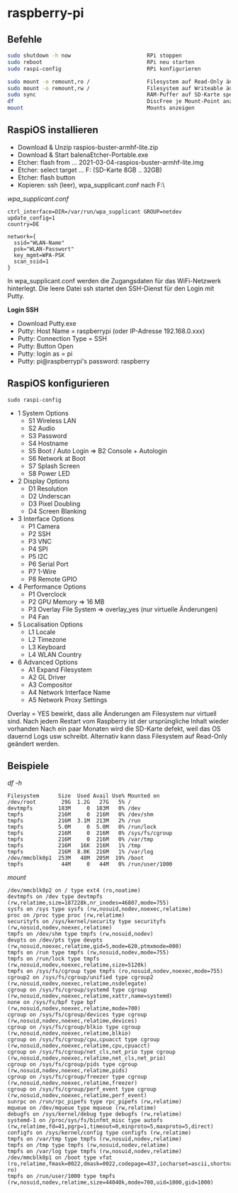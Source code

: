 # raspberry-pi

## Befehle

```bash
sudo shutdown -h now                        RPi stoppen
sudo reboot                                 RPi neu starten
sudo raspi-config                           RPi konfigurieren

sudo mount -o remount,ro /                  Filesystem auf Read-Only ändern
sudo mount -o remount,rw /                  Filesystem auf Writeable ändern
sudo sync                                   RAM-Puffer auf SD-Karte speichern
df                                          DiscFree je Mount-Point anzeigen
mount                                       Mounts anzeigen
```

## RaspiOS installieren

* Download & Unzip raspios-buster-armhf-lite.zip
* Download & Start balenaEtcher-Portable.exe
* Etcher: flash from ... 2021-03-04-raspios-buster-armhf-lite.img
* Etcher: select target ... F: (SD-Karte 8GB .. 32GB)
* Etcher: flash button
* Kopieren: ssh (leer), wpa_supplicant.conf nach F:\

*wpa_supplicant.conf*

```
ctrl_interface=DIR=/var/run/wpa_supplicant GROUP=netdev
update_config=1
country=DE

network={
  ssid="WLAN-Name"
  psk="WLAN-Passwort"
  key_mgmt=WPA-PSK
  scan_ssid=1
}
```

In wpa_supplicant.conf werden die Zugangsdaten für das WiFi-Netzwerk hinterlegt.
Die leere Datei ssh startet den SSH-Dienst für den Login mit Putty.

**Login SSH**

* Download Putty.exe
* Putty: Host Name = raspberrypi (oder IP-Adresse 192.168.0.xxx)
* Putty: Connection Type = SSH
* Putty: Button Open
* Putty: login as = pi
* Putty: pi@raspberrypi's password: raspberry

## RaspiOS konfigurieren

```
sudo raspi-config
```

* 1 System Options
  * S1 Wireless LAN
  * S2 Audio
  * S3 Password
  * S4 Hostname
  * S5 Boot / Auto Login => B2 Console + Autologin
  * S6 Network at Boot
  * S7 Splash Screen
  * S8 Power LED
* 2 Display Options
  * D1 Resolution
  * D2 Underscan
  * D3 Pixel Doubling
  * D4 Screen Blanking
* 3 Interface Options
  * P1 Camera
  * P2 SSH
  * P3 VNC
  * P4 SPI
  * P5 I2C
  * P6 Serial Port
  * P7 1-Wire
  * P8 Remote GPIO
* 4 Performance Options
  * P1 Overclock
  * P2 GPU Memory => 16 MB
  * P3 Overlay File System => overlay_yes (nur virtuelle Änderungen)
  * P4 Fan
* 5 Localisation Options
  * L1 Locale
  * L2 Timezone
  * L3 Keyboard
  * L4 WLAN Country
* 6 Advanced Options
  * A1 Expand Filesystem
  * A2 GL Driver
  * A3 Compositor
  * A4 Network Interface Name
  * A5 Network Proxy Settings 

Overlay = YES bewirkt, dass alle Änderungen am Filesystem nur virtuell sind.
Nach jedem Restart vom Raspberry ist der ursprüngliche Inhalt wieder vorhanden
Nach ein paar Monaten wird die SD-Karte defekt, weil das OS dauernd Logs usw schreibt.
Alternativ kann dass Filesystem auf Read-Only geändert werden.

## Beispiele

*df -h*

```
Filesystem      Size  Used Avail Use% Mounted on
/dev/root        29G  1.2G   27G   5% /
devtmpfs        183M     0  183M   0% /dev
tmpfs           216M     0  216M   0% /dev/shm
tmpfs           216M  3.1M  213M   2% /run
tmpfs           5.0M     0  5.0M   0% /run/lock
tmpfs           216M     0  216M   0% /sys/fs/cgroup
tmpfs           216M     0  216M   0% /var/tmp
tmpfs           216M   16K  216M   1% /tmp
tmpfs           216M  8.0K  216M   1% /var/log
/dev/mmcblk0p1  253M   48M  205M  19% /boot
tmpfs            44M     0   44M   0% /run/user/1000
```

*mount*

```
/dev/mmcblk0p2 on / type ext4 (ro,noatime)
devtmpfs on /dev type devtmpfs (rw,relatime,size=187228k,nr_inodes=46807,mode=755)
sysfs on /sys type sysfs (rw,nosuid,nodev,noexec,relatime)
proc on /proc type proc (rw,relatime)
securityfs on /sys/kernel/security type securityfs (rw,nosuid,nodev,noexec,relatime)
tmpfs on /dev/shm type tmpfs (rw,nosuid,nodev)
devpts on /dev/pts type devpts (rw,nosuid,noexec,relatime,gid=5,mode=620,ptmxmode=000)
tmpfs on /run type tmpfs (rw,nosuid,nodev,mode=755)
tmpfs on /run/lock type tmpfs (rw,nosuid,nodev,noexec,relatime,size=5120k)
tmpfs on /sys/fs/cgroup type tmpfs (ro,nosuid,nodev,noexec,mode=755)
cgroup2 on /sys/fs/cgroup/unified type cgroup2 (rw,nosuid,nodev,noexec,relatime,nsdelegate)
cgroup on /sys/fs/cgroup/systemd type cgroup (rw,nosuid,nodev,noexec,relatime,xattr,name=systemd)
none on /sys/fs/bpf type bpf (rw,nosuid,nodev,noexec,relatime,mode=700)
cgroup on /sys/fs/cgroup/devices type cgroup (rw,nosuid,nodev,noexec,relatime,devices)
cgroup on /sys/fs/cgroup/blkio type cgroup (rw,nosuid,nodev,noexec,relatime,blkio)
cgroup on /sys/fs/cgroup/cpu,cpuacct type cgroup (rw,nosuid,nodev,noexec,relatime,cpu,cpuacct)
cgroup on /sys/fs/cgroup/net_cls,net_prio type cgroup (rw,nosuid,nodev,noexec,relatime,net_cls,net_prio)
cgroup on /sys/fs/cgroup/pids type cgroup (rw,nosuid,nodev,noexec,relatime,pids)
cgroup on /sys/fs/cgroup/freezer type cgroup (rw,nosuid,nodev,noexec,relatime,freezer)
cgroup on /sys/fs/cgroup/perf_event type cgroup (rw,nosuid,nodev,noexec,relatime,perf_event)
sunrpc on /run/rpc_pipefs type rpc_pipefs (rw,relatime)
mqueue on /dev/mqueue type mqueue (rw,relatime)
debugfs on /sys/kernel/debug type debugfs (rw,relatime)
systemd-1 on /proc/sys/fs/binfmt_misc type autofs (rw,relatime,fd=41,pgrp=1,timeout=0,minproto=5,maxproto=5,direct)
configfs on /sys/kernel/config type configfs (rw,relatime)
tmpfs on /var/tmp type tmpfs (rw,nosuid,nodev,relatime)
tmpfs on /tmp type tmpfs (rw,nosuid,nodev,relatime)
tmpfs on /var/log type tmpfs (rw,nosuid,nodev,relatime)
/dev/mmcblk0p1 on /boot type vfat (ro,relatime,fmask=0022,dmask=0022,codepage=437,iocharset=ascii,shortname=mixed,errors=remount-ro)
tmpfs on /run/user/1000 type tmpfs (rw,nosuid,nodev,relatime,size=44040k,mode=700,uid=1000,gid=1000)
```
